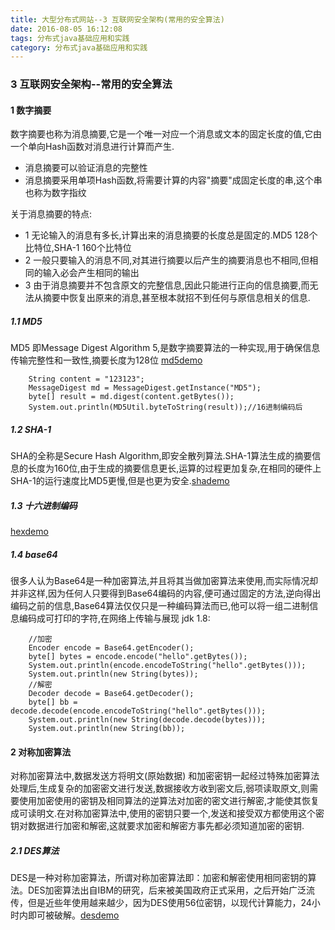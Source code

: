 ```yaml
---
title: 大型分布式网站--3 互联网安全架构(常用的安全算法)
date: 2016-08-05 16:12:08 
tags: 分布式java基础应用和实践
category: 分布式java基础应用和实践
---
```

### 3 互联网安全架构--常用的安全算法

#### 1 数字摘要
数字摘要也称为消息摘要,它是一个唯一对应一个消息或文本的固定长度的值,它由一个单向Hash函数对消息进行计算而产生.

+ 消息摘要可以验证消息的完整性
+ 消息摘要采用单项Hash函数,将需要计算的内容"摘要"成固定长度的串,这个串也称为数字指纹

关于消息摘要的特点:

+ 1 无论输入的消息有多长,计算出来的消息摘要的长度总是固定的.MD5 128个比特位,SHA-1 160个比特位
+ 2 一般只要输入的消息不同,对其进行摘要以后产生的摘要消息也不相同,但相同的输入必会产生相同的输出
+ 3 由于消息摘要并不包含原文的完整信息,因此只能进行正向的信息摘要,而无法从摘要中恢复出原来的消息,甚至根本就招不到任何与原信息相关的信息.

##### 1.1 MD5
MD5 即Message Digest Algorithm 5,是数字摘要算法的一种实现,用于确保信息传输完整性和一致性,摘要长度为128位 [md5demo] 

[md5demo]: https://github.com/mnuo/javapenetrateinto/tree/master/src/main/java/com/mnuocom/largedistributedweb/chapter3/numbersummer/MD5Demo.java

		String content = "123123";
		MessageDigest md = MessageDigest.getInstance("MD5");
		byte[] result = md.digest(content.getBytes());
		System.out.println(MD5Util.byteToString(result));//16进制编码后

##### 1.2 SHA-1
SHA的全称是Secure Hash Algorithm,即安全散列算法.SHA-1算法生成的摘要信息的长度为160位,由于生成的摘要信息更长,运算的过程更加复杂,在相同的硬件上SHA-1的运行速度比MD5更慢,但是也更为安全.[shademo] 

[shademo]: https://github.com/mnuo/javapenetrateinto/tree/master/src/main/java/com/mnuocom/largedistributedweb/chapter3/numbersummer/SHA1Demo.java

##### 1.3 十六进制编码
[hexdemo]

[hexdemo]: https://github.com/mnuo/javapenetrateinto/tree/master/src/main/java/com/mnuocom/largedistributedweb/chapter3/numbersummer/HexDemo.java

##### 1.4 base64
很多人认为Base64是一种加密算法,并且将其当做加密算法来使用,而实际情况却并非这样,因为任何人只要得到Base64编码的内容,便可通过固定的方法,逆向得出编码之前的信息,Base64算法仅仅只是一种编码算法而已,他可以将一组二进制信息编码成可打印的字符,在网络上传输与展现
jdk 1.8:

		//加密
		Encoder encode = Base64.getEncoder();
		byte[] bytes = encode.encode("hello".getBytes());
		System.out.println(encode.encodeToString("hello".getBytes()));
		System.out.println(new String(bytes));
		//解密
		Decoder decode = Base64.getDecoder();
		byte[] bb = decode.decode(encode.encodeToString("hello".getBytes()));
		System.out.println(new String(decode.decode(bytes)));
		System.out.println(new String(bb));

#### 2 对称加密算法
对称加密算法中,数据发送方将明文(原始数据) 和加密密钥一起经过特殊加密算法处理后,生成复杂的加密密文进行发送,数据接收方收到密文后,弱项读取原文,则需要使用加密使用的密钥及相同算法的逆算法对加密的密文进行解密,才能使其恢复成可读明文.在对称加密算法中,使用的密钥只要一个,发送和接受双方都使用这个密钥对数据进行加密和解密,这就要求加密和解密方事先都必须知道加密的密钥.

##### 2.1 DES算法
DES是一种对称加密算法，所谓对称加密算法即：加密和解密使用相同密钥的算法。DES加密算法出自IBM的研究，后来被美国政府正式采用，之后开始广泛流传，但是近些年使用越来越少，因为DES使用56位密钥，以现代计算能力，24小时内即可被破解。[desdemo]

[desdemo]: https://github.com/mnuo/javapenetrateinto/tree/master/src/main/java/com/mnuocom/largedistributedweb/chapter3/symmetricencryption/DESDemo.java